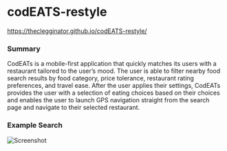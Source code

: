 # codEATS-restyle
https://theclegginator.github.io/codEATS-restyle/

### Summary
CodEATs is a mobile-first application that quickly matches its users with a restaurant tailored to the user’s mood. The user is able to filter nearby food search results by food category, price tolerance, restaurant rating preferences, and travel ease. After the user applies their settings, CodEATs provides the user with a selection of eating choices based on their choices and enables the user to launch GPS navigation straight from the search page and navigate to their selected restaurant.

### Example Search
![Screenshot](assets/images/search-example.gif)

